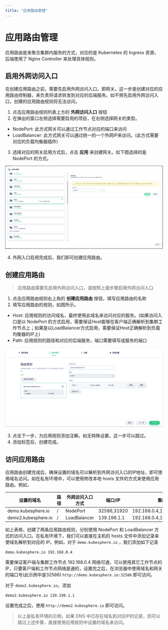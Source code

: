 ```yaml
---
title: "应用路由管理"
---
```


# 应用路由管理

应用路由是来聚合集群内服务的方式，对应的是 Kubernetes 的 Ingress 资源，后端使用了 Nginx Controller 来处理具体规则。

## 启用外网访问入口

在创建应用路由之前，需要先启用外网访问入口，即网关。这一步是创建对应的应用路由控制器，来负责将请求转发到对应的后端服务。如不预先启用外网访问入口，创建的应用路由规则将无法访问。

1. 点击应用路由规则列表上方的 **外网访问入口** 按钮
2. 在弹出的窗口左侧选择需要启用的项目，在右侧选择网关的类型。
- NodePort: 此方式网关可以通过工作节点对应的端口来访问
- LoadBalancer: 此方式网关可以通过统一的一个外网IP来访问。(此方式需要对应的负载均衡器插件)
3. 选择对应的网关启用方式后，点击 **应用** 来创建网关。如下图选择的是 NodePort 的方式。

![](images/router-gateway.png)

4. 外网入口启用完成后，我们即可创建应用路由。

## 创建应用路由

> 应用路由需要先启用外网访问入口，请按照上面步骤启用外网访问入口

1. 点击应用路由规则右上角的 **创建应用路由** 按钮，填写应用路由的名称
2. 填写应用路由的规则，如图所示。
- Host: 应用规则的访问域名，最终使用此域名来访问对应的服务。(如果访问入口是以 NodePort 的方式启用，需要保证Host能够在客户端正确解析到集群工作节点上；如果是以LoadBalancer方式启用，需要保证Host正确解析到负载均衡器的IP上)
- Path: 应用规则的路径和对应的后端服务，端口需要填写成服务的端口

![](images/router-create.png)

3. 点击下一步，为应用规则添加注解。如无特殊设置，这一步可以跳过。
4. 添加标签后，创建完成。

## 访问应用路由

应用路由创建完成后，确保设置的域名可以解析到外网访问入口的IP地址，即可使用域名访问。如在私有环境中，可以使用修改本地 hosts 文件的方式来使用应用路由。例如，

|设置的域名|路径|外网访问入口方式|端口/IP|集群工作节点IP|
----|---|---|---|---
|demo.kubesphere.io|/|NodePort|32586,31920|192.168.0.4,192.168.0.3,192.168.0.2|
|demo2.kubesphere.io|/|LoadBalancer|139.198.1.1|192.168.0.4,192.168.0.3,192.168.0.2

如上表格，创建了两条应用路由规则，分别使用 NodePort 和 LoadBalancer 方式的访问入口。在私有环境下，我们可以直接在主机的 hosts 文件中添加记录来使域名解析到对应的 IP。例如，对于 `demo.kubesphere.io` ，我们添加如下记录

```
demo.kubesphere.io 192.168.0.4
```

需要保证客户端与集群工作节点 192.168.0.4 网络可通，可以使用其它工作节点的IP，只要客户端和工作节点网络是通的，设置完之后，在浏览器中使用域名和网关的端口号(此示例中是32586) `http://demo.kubesphere.io:32586` 即可访问。

对于 `demo2.kubesphere.io`，添加

```
demo2.kubesphere.io 139.198.1.1
```

设置完成之后，使用 `http://demo2.kubesphere.io` 即可访问。

> 以上是私有环境的示例，如果 DNS 中已存在域名到对应IP的记录，则可以跳过上述步骤，直接使用应用规则中设置的域名来访问。